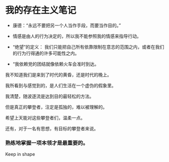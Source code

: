 # 我的存在主义笔记

- 康德：“永远不要把另一个人当作手段，而要当作目的。”

- 情感是由人的行为决定的，所以我不能参照我的情感来指导行动。
- “绝望”的定义： 我们只能把自己所有依靠限制在意志的范围之内，或者在我们的行为行得通的许多可能性之内。

- “我依赖党的团结就像依赖火车会准时到达。



我不知道我们是来到了时代的黄昏，还是时代的晚上。

我所看到与感觉到的，是人们生活在一个虚伪的假象里。

我清楚，随波逐流是达到目的最轻松的方法。

但是真正的攀登者，注定是孤独的，难以被理解的。



希望上天能对这些攀登者们，温柔一点。



还有，对于一名有思想，有目标的攀登者来说。



### 熟练地掌握一项本领才是最重要的。



Keep in shape
